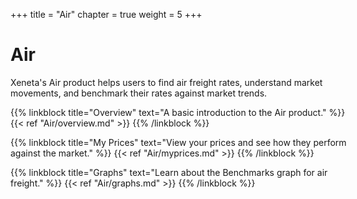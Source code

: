 +++
title = "Air"
chapter = true
weight = 5
+++

# Air

Xeneta's Air product helps users to find air freight rates, understand market movements, and benchmark their rates against market trends.

<div style="margin:0 auto;width:550px;">

{{% linkblock title="Overview" text="A basic introduction to the Air product." %}} {{< ref "Air/overview.md" >}} {{% /linkblock %}}

{{% linkblock title="My Prices" text="View your prices and see how they perform against the market." %}} {{< ref "Air/myprices.md" >}} {{% /linkblock %}}

{{% linkblock title="Graphs" text="Learn about the Benchmarks graph for air freight." %}} {{< ref "Air/graphs.md" >}} {{% /linkblock %}}

</div>